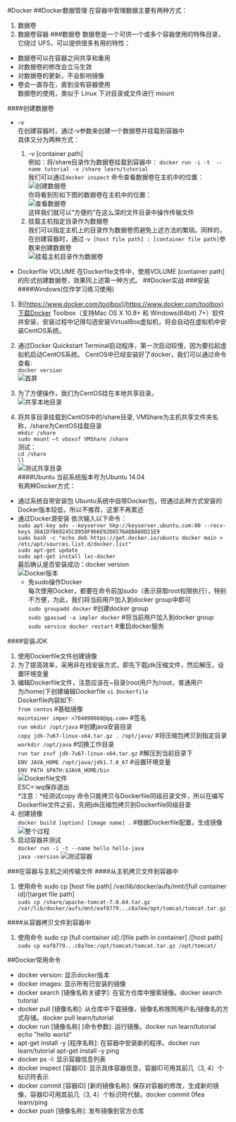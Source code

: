 #Docker
##Docker数据管理
在容器中管理数据主要有两种方式：  
1. 数据卷  
2. 数据卷容器
###数据卷
数据卷是一个可供一个或多个容器使用的特殊目录，它绕过 UFS，可以提供很多有用的特性：  
- 数据卷可以在容器之间共享和重用  
- 对数据卷的修改会立马生效  
- 对数据卷的更新，不会影响镜像  
- 卷会一直存在，直到没有容器使用  
数据卷的使用，类似于 Linux 下对目录或文件进行 mount  

####创建数据卷  
- -v  
在创建容器时，通过-v参数来创建一个数据卷并挂载到容器中  
具体又分为两种方式：  
	1. -v [container path]  
例如：将/share目录作为数据卷挂载到容器中：
	`docker run -i -t  --name tutorial -v /share learn/tutorial `  
我们可以通过`docker inspect` 命令查看数据卷在主机中的位置：  
![创建数据卷](images/docker/datavolumes/创建数据卷.png "创建数据卷")  
你将看到形如下图的数据卷在主机中的位置：  
![查看数据卷](images/docker/datavolumes/查看数据卷.png "查看数据卷")  
这样我们就可以“方便的”在这么深的文件目录中操作传输文件  
	2. 挂载主机指定目录作为数据卷  
我们可以指定主机上的目录作为数据卷而避免上述方法的繁琐。同样的，在创建容器时，通过`-v [host file path] : [container file path]`参数来创建数据卷  
![挂载主机目录作为数据卷](images/docker/datavolumes/挂载主机目录作为数据卷.png "挂载主机目录作为数据卷")  

- Dockerfile VOLUME
在Dockerfile文件中，使用VOLUME [container path]的形式创建数据卷，效果同上述第一种方式。
##Docker实战
###安装
####Windows(仅作学习练习使用)
1. 到[https://www.docker.com/toolbox](https://www.docker.com/toolbox)下载Docker Toolbox（支持Mac OS X 10.8+ 和 Windows(64bit) 7+）软件并安装，安装过程中记得勾选安装VirtualBox虚拟机，将会自动在虚拟机中安装CentOS系统。  
2. 通过Docker Quickstart Terminal启动程序，第一次启动较慢，因为要拉起虚拟机启动CentOS系统。  CentOS中已经安装好了docker，我们可以通过命令查看:  
	`docker version`  
![首屏](images/docker/windows/install/首屏.png "首屏")  
3. 为了方便操作，我们为CentOS挂在本地共享目录。  
![共享本地目录](images/docker/windows/install/共享本地目录.png "共享本地目录")  

4. 将共享目录挂载到CentOS中的/share目录, VMShare为主机共享文件夹名称，/share为CentOS挂载目录  
	`mkdir /share`  
	`sudo mount –t vboxsf VMShare /share`  
测试：  
	`cd /share`  
	`ll`  
![测试共享目录](images/docker/windows/install/测试共享目录.png "测试共享目录")  
####Ubuntu
当前系统版本号为Ubuntu 14.04  
有两种Docker方式：
- 通过系统自带安装包
	Ubuntu系统中自带Docker包，但通过此种方式安装的Docker版本较低，所以不推荐，这里不再累述
- 通过Docker源安装
	依次输入以下命令：  
    `sudo apt-key adv --keyserver hkp://keyserver.ubuntu.com:80 --recv-keys 36A1D7869245C8950F966E92D8576A8BA88D21E9`  
    `sudo bash -c "echo deb https://get.docker.io/ubuntu docker main >   /etc/apt/sources.list.d/docker.list"`  
	`sudo apt-get update`  
	`sudo apt-get install lxc-docker`  
    最后确认是否安装成功：docker version  
![Docker版本](images/docker/ubuntu/install/Docker版本.png "Docker版本")  
	- 免sudo操作Docker  
		每次使用Docker，都要在命令前加sudo（表示获取root权限执行），特别不方便，为此，我们将当前用户加入到docker group中即可  
        `sudo groupadd docker` #创建docker group  
        `sudo gpasswd -a impler docker` #将当前用户加入到docker group  
        `sudo service docker restart` #重启docker服务  

####安装JDK
1. 使用Dockerfile文件创建镜像
2. 为了提高效率，采用非在线安装方式，即先下载jdk压缩文件，然后解压，设置环境变量
3. 编辑Dockerfile文件，注意应该在~目录(root用户为/root，普通用户为/home)下创建编辑Dockerfile
	`vi Dockerfile`  
Dockerfile内容如下:  
	`from centos` #基础镜像  
	`maintainer imper <704090860@qq.com>` #签名  
	`run mkdir /opt/java` #创建java安装目录  
	`copy jdk-7u67-linux-x64.tar.gz . /opt/java/` #将压缩包拷贝到指定目录  
	`workdir /opt/java` #切换工作目录  
	`run tar zxvf jdk-7u67-linux-x64.tar.gz` #解压到当前目录下  
	`ENV JAVA_HOME /opt/java/jdk1.7.0_67` #设置环境变量  
	`ENV PATH $PATH:$JAVA_HOME/bin`  
![Dockerfile文件](images/docker/windows/installjdk/Dockerfile文件.png "Dockerfile文件")  
ESC+:wq保存退出  
*注意：*经测试copy 命令只能拷贝与Dockerfile同级目录文件，所以在编写Dockerfile文件之前，先把jdk压缩包拷贝到Dockerfile同级目录  
4. 创建镜像  
	`docker build [option] [image name] .` #根据Dockerfile配置，生成镜像  
![整个过程](images/docker/windows/installjdk/过程.png "安装过程")  
5. 启动容器并测试  
	`docker run -i -t --name hello hello-java`  
	`java -version`
![测试容器](images/docker/windows/installjdk/测试容器.png "测试容器")  


###在容器与主机之间传输文件
####从主机拷贝文件到容器中
1. 使用命令 sudo cp [host file path] /var/lib/docker/aufs/mnt/[full container id]/[target file path]  
	`sudo cp /share/apache-tomcat-7.0.64.tar.gz /var/lib/docker/aufs/mnt/eaf8779...c8a7ee/opt/tomcat/tomcat.tar.gz`  

####从容器拷贝文件到容器中
1. 使用命令 sudo cp [full container id]:/[file path in container] /[host path]  
	`sudo cp eaf8779...c8a7ee:/opt/tomcat/tomcat.tar.gz /opt/tomcat/`  

##Docker常用命令

- docker version: 显示docker版本
- docker images: 显示所有已安装的镜像
- docker search [镜像名称关键字]: 在官方仓库中搜索镜像。docker search tutorial
- docker pull [镜像名称]: 从仓库中下载镜像，镜像名称按照用户名/镜像名的方式存储。docker pull learn/tutorial
- docker run [镜像名称] [命令参数]: 运行镜像。docker run learn/tutorial echo "hello world"
- apt-get install -y [程序名称]: 在容器中安装新的程序。docker run learn/tutorial apt-get install -y ping
- docker ps -l: 显示容器信息列表
- docker inspect [容器ID]: 显示具体容器信息，容器ID可用其前几（3, 4）个标识符表示
- docker commit [容器ID] [新的镜像名称]: 保存对容器的修改，生成新的镜像，容器ID可用其前几（3, 4）个标识符代替。docker commit 0fea learn/ping
- docker push [镜像名称]: 发布镜像到官方仓库